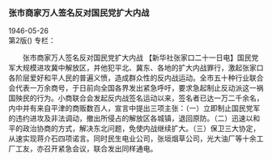 ### 张市商家万人签名反对国民党扩大内战  

1946-05-26  
第2版()
专栏：

　　张市商家万人签名反对国民党扩大内战
    【新华社张家口二十一日电】国民党军大规模进攻冀中解放区，并他犯平北、冀东、各地的扩大内战罪行，激起张家口各阶层爱好和平人民的普遍义愤，造成群众性的反内战运动。全市五十种行业联合会代表一万余商号，于日前向全国各界发出紧急呼吁，要求急起制止反动派这一祸国殃民的行为。小商联合会发起反内战签名运动以来，签名者已达一万二千余名，内中并有来自平津的商贩数百人，宣言中提出三项主张：（一）立即制止国民党军的违约进攻及非法调动，撤出所侵占的解放区各城镇，退回原防。（二）迅速以和平的政治协商的方式，解决东北问题，免使内战继续扩大。（三）保卫三大协定，从速实现蒋介石四项诺言。同时民生电业公司，张垣烟草公司，光大油厂等十余工厂工友，亦召开紧急会议，联合发出同样通电。  
